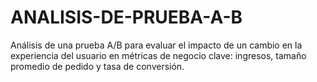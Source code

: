 # ANALISIS-DE-PRUEBA-A-B
Análisis de una prueba A/B para evaluar el impacto de un cambio en la experiencia del usuario en métricas de negocio clave: ingresos, tamaño promedio de pedido y tasa de conversión.
